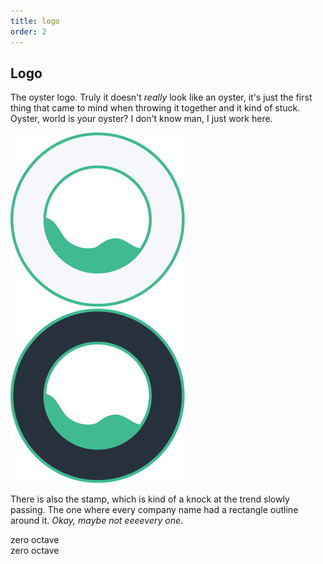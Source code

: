 ```yaml
---
title: logo
order: 2
---
```


## Logo

The oyster logo. Truly it doesn't *really* look like an oyster, it's just the first thing that came to mind when throwing it together and it kind of stuck. Oyster, world is your oyster? I don't know man, I just work here.

<div class="drawer">
  <div class="box-50 center-center">
    <img src="imgs/zogo-light-small.png" alt="logo">
  </div>

  <div class="box-50 center-center">
    <img src="imgs/zogo-dark-small.png" alt="logo">
  </div>
</div>

There is also the stamp, which is kind of a knock at the trend slowly passing. The one where every company name had a rectangle outline around it. *Okay, maybe not eeeevery one*.

<div class="box center-center">
  <span class="site-title stamp-dark">zero octave</span>
</div>
<div class="box center-center">
  <span class="site-title stamp-green">zero octave</span>
</div>
